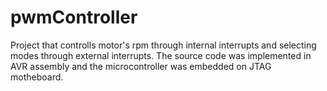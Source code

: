 # pwmController
Project that controlls motor's rpm  through internal interrupts and selecting modes through external interrupts. The source code was implemented in AVR assembly and the microcontroller was embedded on JTAG motheboard.
